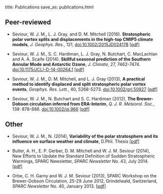 title: Publications
save_as: publications.html


## Peer-reviewed 

- Seviour, W. J. M., L. J. Gray, and D. M. Mitchell (2016). **Stratospheric
  polar vortex splits and displacements in the high-top CMIP5 climate models**,
  _J. Geophys. Res._, 121, [doi:10.1002/2015JD024178](http://onlinelibrary.wiley.com/doi/10.1002/2015JD024178/full)
  [[pdf]](/downloads/pdfs/Seviour_etal_2016_submitted.pdf)

- Seviour, W. J. M., S. C. Hardiman, L. J. Gray, N. Butchart, C. MacLachlan and
  A. A. Scaife (2014). **Skillful seasonal prediction of the Southern Annular Mode
  and Antarctic Ozone**,
  _J. Climate_, 27,
  7462-7474. [doi:10.1175/JCLI-D-14-00264.1](http://journals.ametsoc.org/doi/abs/10.1175/JCLI-D-14-00264.1)
  [[pdf]](/downloads/pdfs/Seviour_etal_2014.pdf)

- Seviour, W. J. M., D. M. Mitchell, and L. J. Gray (2013), **A practical method
  to identify displaced and split stratospheric polar vortex events**,
  _Geophys. Res. Lett._, 40, 5268-5273.
  [doi:10.1002/grl.50927](http://onlinelibrary.wiley.com/doi/10.1002/grl.50927/abstract)
  [[pdf]](/downloads/pdfs/Seviour_etal_2013.pdf)

- Seviour, W. J. M., N. Butchart and S. C. Hardiman (2012), **The Brewer-Dobson
  circulation inferred from ERA-Interim**, _Q. J. R. Meteorol. Soc._, 138:
  878-888. [doi:10.1002/qj.966](http://onlinelibrary.wiley.com/doi/10.1002/qj.966/abstract)
  [[pdf]](/downloads/pdfs/Seviour_etal_2012.pdf)

## Other

- Seviour, W. J. M., N. (2014), **Variability of the polar stratosphere and its
  influence on surface weather and climate**, D.Phil. Thesis
  [[pdf]](/downloads/pdfs/Seviour_thesis.pdf)

- Butler, A. H., E. P. Gerber, D. M. Mitchell and W. J. M. Seviour (2014), New
  Efforts to Update the Standard Definition of Sudden Stratospheric Warmings,
  SPARC Newsletter, _SPARC Newsletter_ No. 43, July 2014. [[pdf]](http://www.sparc-climate.org/fileadmin/customer/6_Publications/Newsletter_PDF/43_SPARCnewsletter_Jul2014_WEB.pdf)

- Orbe, C. H. Garny and W. J. M. Seviour (2013), SPARC Workshop on the
  Brewer-Dobson Circulation, 25-29 June 2012, Grindelwald, Switzerland, _SPARC
  Newsletter_ No. 40,
  January 2013. [[pdf]](http://www.sparc-climate.org/fileadmin/customer/6_Publications/Newsletter_PDF/40_SPARCnewsletter_Jan2013_web.pdf)
